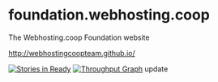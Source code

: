 foundation.webhosting.coop
==========================

The Webhosting.coop Foundation website

http://webhostingcoopteam.github.io/

[![Stories in Ready](https://badge.waffle.io/WebHostingCoopTeam/WebHostingCoopTeam.github.io.png?label=ready&title=Ready)](https://waffle.io/WebHostingCoopTeam/WebHostingCoopTeam.github.io)
[![Throughput Graph](https://graphs.waffle.io/webhostingcoopteam/webhostingcoopteam.github.io/throughput.svg)](https://waffle.io/webhostingcoopteam/webhostingcoopteam.github.io/metrics)
update
